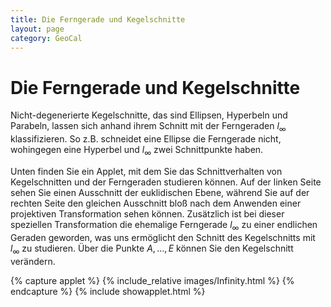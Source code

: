 ```yaml
---
title: Die Ferngerade und Kegelschnitte
layout: page
category: GeoCal
---
```


# Die Ferngerade und Kegelschnitte
Nicht-degenerierte Kegelschnitte, das sind Ellipsen, Hyperbeln und Parabeln, lassen sich anhand ihrem Schnitt mit der Ferngeraden $l_{\infty}$ klassifizieren. So z.B. schneidet eine Ellipse die Ferngerade nicht, wohingegen eine Hyperbel und $l_{\infty}$ zwei Schnittpunkte haben.

Unten finden Sie ein Applet, mit dem Sie das Schnittverhalten von Kegelschnitten und der Ferngeraden studieren können. Auf der linken Seite sehen Sie einen Ausschnitt der euklidischen Ebene, während Sie auf der rechten Seite den gleichen Ausschnitt bloß nach dem Anwenden einer projektiven Transformation sehen können. Zusätzlich ist bei dieser speziellen Transformation die ehemalige Ferngerade $l_{\infty}$ zu einer endlichen Geraden geworden, was uns ermöglicht den Schnitt des Kegelschnitts mit $l_{\infty}$ zu studieren. Über die Punkte $A,\ldots,E$ können Sie den Kegelschnitt verändern.

{% capture applet %} {% include_relative images/Infinity.html %} {% endcapture %}
{% include showapplet.html %}
